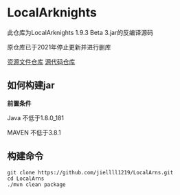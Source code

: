 # LocalArknights

此仓库为LocalArknights 1.9.3 Beta 3.jar的反编译源码

原仓库已于2021年停止更新并进行删库

[资源文件仓库](https://github.com/jiellll1219/LocalArns-res) [源代码仓库](https://github.com/jiellll1219/LocalArns)

## 如何构建jar
**前置条件**

Java 不低于1.8.0_181

MAVEN 不低于3.8.1

## 构建命令
```sheell
git clone https://github.com/jiellll1219/LocalArns.git
cd LocalArns
./mvn clean package
```

